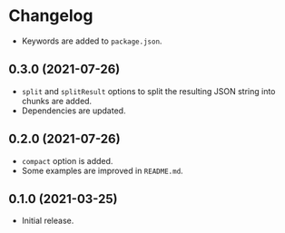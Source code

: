# Changelog

- Keywords are added to `package.json`.

## 0.3.0 (2021-07-26)

- `split` and `splitResult` options to split the resulting JSON string into chunks are added.
- Dependencies are updated.

## 0.2.0 (2021-07-26)

- `compact` option is added.
- Some examples are improved in `README.md`.

## 0.1.0 (2021-03-25)

- Initial release.
